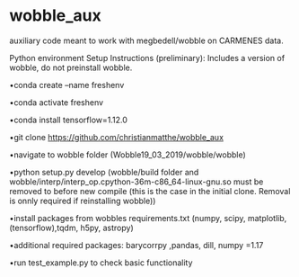 # wobble_aux
auxiliary code meant to work with megbedell/wobble on CARMENES data.

Python environment Setup Instructions (preliminary):
Includes a version of wobble, do not preinstall wobble.

•conda create –name freshenv

•conda activate freshenv

•conda install tensorflow=1.12.0

•git clone https://github.com/christianmatthe/wobble_aux

•navigate to wobble folder (Wobble19_03_2019/wobble/wobble)

•python setup.py develop  (wobble/build folder and wobble/interp/interp\_op.cpython-36m-c86\_64-linux-gnu.so must be removed to before new compile (this is the case in the initial clone. Removal is onnly required if reinstalling wobble))

•install packages from wobbles requirements.txt (numpy, scipy, matplotlib, (tensorflow),tqdm, h5py, astropy)

•additional  required  packages:   barycorrpy ,pandas, dill, numpy =1.17

•run test_example.py to check basic functionality
